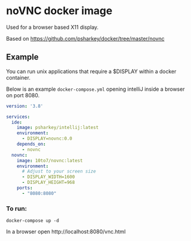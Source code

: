 # noVNC docker image
Used for a browser based X11 display.

Based on https://github.com/psharkey/docker/tree/master/novnc

## Example

You can run unix applications that require a $DISPLAY within a docker container.

Below is an example `docker-compose.yml` opening intelliJ inside a browser on port 8080.
```yaml
version: '3.8'

services:
  ide:
    image: psharkey/intellij:latest
    environment:
      - DISPLAY=novnc:0.0
    depends_on:
      - novnc
  novnc:
    image: 10to7/novnc:latest
    environment:
      # Adjust to your screen size
      - DISPLAY_WIDTH=1600
      - DISPLAY_HEIGHT=968
    ports:
      - "8080:8080"
```

### To run: 

`docker-compose up -d`

In a browser open http://localhost:8080/vnc.html
